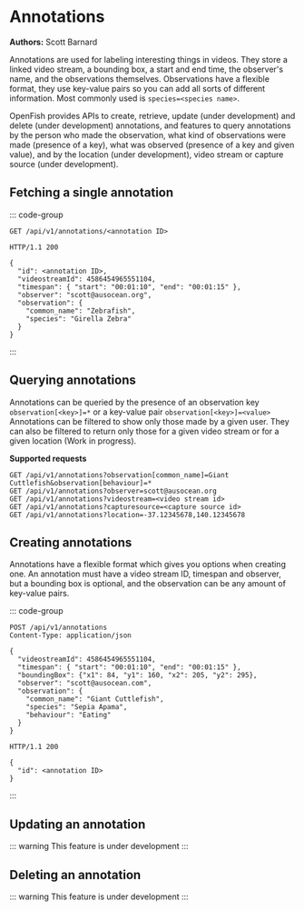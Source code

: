 # Annotations
**Authors:** Scott Barnard

Annotations are used for labeling interesting things in videos. They store a linked video stream, a bounding box, a start and end time, the observer's name, and the observations themselves. Observations have a flexible format, they use key-value pairs so you can add all sorts of different information. Most commonly used is `species=<species name>`.

OpenFish provides APIs to create, retrieve, update (under development) and delete (under development) annotations, and features to query annotations by the person who made the observation, what kind of observations were made (presence of a key), what was observed (presence of a key and given value), and by the location (under development), video stream or capture source (under development).


## Fetching a single annotation
::: code-group
```http [Request]
GET /api/v1/annotations/<annotation ID>
```

```http [Response]
HTTP/1.1 200

{
  "id": <annotation ID>,
  "videostreamId": 4586454965551104,
  "timespan": { "start": "00:01:10", "end": "00:01:15" },
  "observer": "scott@ausocean.org",
  "observation": {
    "common_name": "Zebrafish",
    "species": "Girella Zebra"
  }
}
```
:::

## Querying annotations
Annotations can be queried by the presence of an observation key `observation[<key>]=*` or a key-value pair `observation[<key>]=<value>`
Annotations can be filtered to show only those made by a given user. They can also be filtered to return only those for a given video stream or for a given location (Work in progress).

**Supported requests**
```http
GET /api/v1/annotations?observation[common_name]=Giant Cuttlefish&observation[behaviour]=*
GET /api/v1/annotations?observer=scott@ausocean.org
GET /api/v1/annotations?videostream=<video stream id>
GET /api/v1/annotations?capturesource=<capture source id>
GET /api/v1/annotations?location=-37.12345678,140.12345678
```

## Creating annotations
Annotations have a flexible format which gives you options when creating one. An annotation must have a video stream ID, timespan and observer, but a bounding box is optional, and the observation can be any amount of key-value pairs.

::: code-group
```http [Request]
POST /api/v1/annotations
Content-Type: application/json

{
  "videostreamId": 4586454965551104,
  "timespan": { "start": "00:01:10", "end": "00:01:15" },
  "boundingBox": {"x1": 84, "y1": 160, "x2": 205, "y2": 295},
  "observer": "scott@ausocean.com",
  "observation": {
    "common_name": "Giant Cuttlefish",
    "species": "Sepia Apama",
    "behaviour": "Eating"
  }
}
```

```http [Response]
HTTP/1.1 200

{
  "id": <annotation ID>
}
```
:::

## Updating an annotation
::: warning
This feature is under development
:::

## Deleting an annotation
::: warning
This feature is under development
:::
